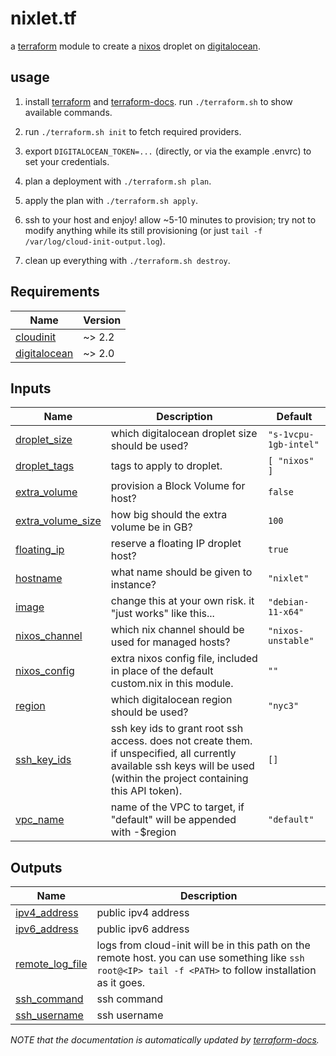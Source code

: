 # nixlet.tf

[terraform-docs]: https://terraform-docs.io
[terraform]: https://terraform.io
[digitalocean]: https://digitalocean.com
[nixos]: https://nixos.org

a [terraform] module to create a [nixos] droplet on [digitalocean].

## usage

1. install [terraform] and [terraform-docs]. run `./terraform.sh` to show available commands.

2. run `./terraform.sh init` to fetch required providers.

3. export `DIGITALOCEAN_TOKEN=...` (directly, or via the example .envrc) to set your credentials.

4. plan a deployment with `./terraform.sh plan`.

5. apply the plan with `./terraform.sh apply`.

6. ssh to your host and enjoy! allow ~5-10 minutes to provision; try not to modify anything while its still provisioning (or just `tail -f /var/log/cloud-init-output.log`).

7. clean up everything with `./terraform.sh destroy`.

<!-- BEGIN_TF_DOCS -->
## Requirements

| Name | Version |
|------|---------|
| <a name="requirement_cloudinit"></a> [cloudinit](#requirement\_cloudinit) | ~> 2.2 |
| <a name="requirement_digitalocean"></a> [digitalocean](#requirement\_digitalocean) | ~> 2.0 |

## Inputs

| Name | Description | Default |
|------|-------------|---------|
| <a name="input_droplet_size"></a> [droplet\_size](#input\_droplet\_size) | which digitalocean droplet size should be used? | `"s-1vcpu-1gb-intel"` |
| <a name="input_droplet_tags"></a> [droplet\_tags](#input\_droplet\_tags) | tags to apply to droplet. | ```[ "nixos" ]``` |
| <a name="input_extra_volume"></a> [extra\_volume](#input\_extra\_volume) | provision a Block Volume for host? | `false` |
| <a name="input_extra_volume_size"></a> [extra\_volume\_size](#input\_extra\_volume\_size) | how big should the extra volume be in GB? | `100` |
| <a name="input_floating_ip"></a> [floating\_ip](#input\_floating\_ip) | reserve a floating IP droplet host? | `true` |
| <a name="input_hostname"></a> [hostname](#input\_hostname) | what name should be given to instance? | `"nixlet"` |
| <a name="input_image"></a> [image](#input\_image) | change this at your own risk. it "just works" like this... | `"debian-11-x64"` |
| <a name="input_nixos_channel"></a> [nixos\_channel](#input\_nixos\_channel) | which nix channel should be used for managed hosts? | `"nixos-unstable"` |
| <a name="input_nixos_config"></a> [nixos\_config](#input\_nixos\_config) | extra nixos config file, included in place of the default custom.nix in this module. | `""` |
| <a name="input_region"></a> [region](#input\_region) | which digitalocean region should be used? | `"nyc3"` |
| <a name="input_ssh_key_ids"></a> [ssh\_key\_ids](#input\_ssh\_key\_ids) | ssh key ids to grant root ssh access. does not create them. if unspecified, all currently available ssh keys will be used (within the  project containing this API token). | `[]` |
| <a name="input_vpc_name"></a> [vpc\_name](#input\_vpc\_name) | name of the VPC to target, if "default" will be appended with -$region | `"default"` |

## Outputs

| Name | Description |
|------|-------------|
| <a name="output_ipv4_address"></a> [ipv4\_address](#output\_ipv4\_address) | public ipv4 address |
| <a name="output_ipv6_address"></a> [ipv6\_address](#output\_ipv6\_address) | public ipv6 address |
| <a name="output_remote_log_file"></a> [remote\_log\_file](#output\_remote\_log\_file) | logs from cloud-init will be in this path on the remote host. you can use something like `ssh root@<IP> tail -f <PATH>` to follow installation as it goes. |
| <a name="output_ssh_command"></a> [ssh\_command](#output\_ssh\_command) | ssh command |
| <a name="output_ssh_username"></a> [ssh\_username](#output\_ssh\_username) | ssh username |
<!-- END_TF_DOCS -->

_NOTE that the documentation is automatically updated by [terraform-docs]._
